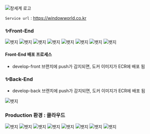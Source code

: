 ![창세계 로고](https://user-images.githubusercontent.com/49670068/182014276-3b91f733-35eb-4a63-a04d-713c9a65c946.png)

`Service url`  : https://windowworld.co.kr

### ✨Front-End

![뱃지](https://img.shields.io/badge/nextjs-10.2.3-green)
![뱃지](https://img.shields.io/badge/react-17.0.1-blue)
![뱃지](https://img.shields.io/badge/typescript-4.2.2-blue)
![뱃지](https://img.shields.io/badge/redux-4.0.5-red)
![뱃지](https://img.shields.io/badge/reduxSaga-1.1.3-red)
![뱃지](https://img.shields.io/badge/axios-0.14.0-yellow)
![뱃지](https://img.shields.io/badge/materialUI-4.11.3-blue)
![뱃지](https://img.shields.io/badge/nprogress-0.2.0-green)

#### Front-End 배포 프로세스
- develop-front 브랜치에 push가 감지되면, 도커 이미지가 ECR에 배포 됨

### ✨Back-End
- develop-back 브랜치에 push가 감지되면, 도커 이미지가 ECR에 배포 됨

![뱃지](https://img.shields.io/badge/Express-4.16.1-green)

### Production 환경 : 클라우드

![뱃지](https://img.shields.io/badge/OpenVPN-blue)
![뱃지](https://img.shields.io/badge/Amazon-VPC-red)
![뱃지](https://img.shields.io/badge/Amazon-APIGW-red)
![뱃지](https://img.shields.io/badge/Amazon-Route53-red)
![뱃지](https://img.shields.io/badge/Amazon-ACM-red)
![뱃지](https://img.shields.io/badge/Amazon-ECR-red)
![뱃지](https://img.shields.io/badge/Amazon-EC2-red)
![뱃지](https://img.shields.io/badge/Amazon-RDS-red)
